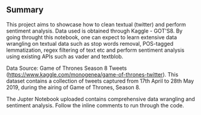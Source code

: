 ## Summary
This project aims to showcase how to clean textual (twitter) and perform sentiment analysis. Data used is obtained through Kaggle - GOT'S8. By going throught this notebook, one can expect to learn extensive data wrangling on textual data such as stop words removal, POS-tagged lemmatization, regex filtering of text etc and perform sentiment analysis using existing APIs such as vader and textblob.

Data Source: Game of Thrones Season 8 Tweets (https://www.kaggle.com/monogenea/game-of-thrones-twitter).
This dataset contains a collection of tweets captured from 17th April to 28th May 2019, during the airing of Game of Thrones, Season 8.

The Jupter Notebook uploaded contains comprehensive data wrangling and sentiment analysis. Follow the inline comments to run through the code.
